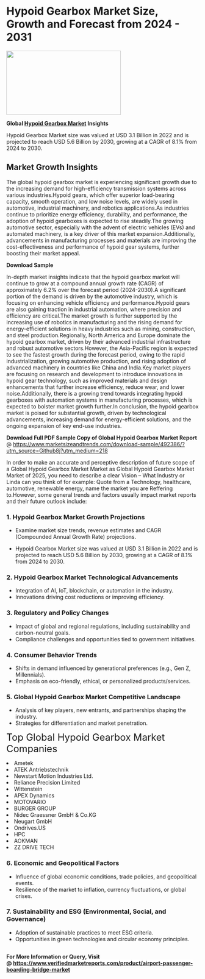 <H1>Hypoid Gearbox Market Size, Growth and Forecast from 2024 - 2031</H1><img class="aligncenter size-medium wp-image-584254" src="https://thirdeyenews.in/wp-content/uploads/2024/09/Global-Market-Research-300x168.jpeg" alt="" width="300" height="168" /><p><strong>Global&nbsp;<a href="https://www.marketsizeandtrends.com/download-sample/492386/?utm_source=Github8j?utm_medium=218">Hypoid Gearbox Market</a> Insights</strong></p><p>Hypoid Gearbox Market size was valued at USD 3.1 Billion in 2022 and is projected to reach USD 5.6 Billion by 2030, growing at a CAGR of 8.1% from 2024 to 2030.</p><p><h2>Market Growth Insights</h2> <p>The global hypoid gearbox market is experiencing significant growth due to the increasing demand for high-efficiency transmission systems across various industries.Hypoid gears, which offer superior load-bearing capacity, smooth operation, and low noise levels, are widely used in automotive, industrial machinery, and robotics applications.As industries continue to prioritize energy efficiency, durability, and performance, the adoption of hypoid gearboxes is expected to rise steadily.The growing automotive sector, especially with the advent of electric vehicles (EVs) and automated machinery, is a key driver of this market expansion.Additionally, advancements in manufacturing processes and materials are improving the cost-effectiveness and performance of hypoid gear systems, further boosting their market appeal.</p> <p><strong>Download Sample</strong></p> <p>In-depth market insights indicate that the hypoid gearbox market will continue to grow at a compound annual growth rate (CAGR) of approximately 6.2% over the forecast period (2024-2030).A significant portion of the demand is driven by the automotive industry, which is focusing on enhancing vehicle efficiency and performance.Hypoid gears are also gaining traction in industrial automation, where precision and efficiency are critical.The market growth is further supported by the increasing use of robotics in manufacturing and the rising demand for energy-efficient solutions in heavy industries such as mining, construction, and steel production.Regionally, North America and Europe dominate the hypoid gearbox market, driven by their advanced industrial infrastructure and robust automotive sectors.However, the Asia-Pacific region is expected to see the fastest growth during the forecast period, owing to the rapid industrialization, growing automotive production, and rising adoption of advanced machinery in countries like China and India.Key market players are focusing on research and development to introduce innovations in hypoid gear technology, such as improved materials and design enhancements that further increase efficiency, reduce wear, and lower noise.Additionally, there is a growing trend towards integrating hypoid gearboxes with automation systems in manufacturing processes, which is expected to bolster market growth further.In conclusion, the hypoid gearbox market is poised for substantial growth, driven by technological advancements, increasing demand for energy-efficient solutions, and the ongoing expansion of key end-use industries.</p> <p><span class=""><strong>Download Full PDF Sample Copy of Global Hypoid Gearbox Market Report</strong> @ <a href="https://www.marketsizeandtrends.com/download-sample/492386/?utm_source=Github8j?utm_medium=218" target="_blank">https://www.marketsizeandtrends.com/download-sample/492386/?utm_source=Github8j?utm_medium=218</a></span></p><p>In order to make an accurate and perceptive description of future scope of a Global&nbsp;Hypoid Gearbox Market Market as Global&nbsp;Hypoid Gearbox Market Market of 2025, you need to describe a clear Vision &ndash; What Industry or Linda can you think of for example: Quote from a Technology, healthcare, automotive, renewable energy, name the market you are Reffering to.However, some general trends and factors usually impact market reports and their future outlook include:</p><h3>1.&nbsp;<strong>Hypoid Gearbox Market Growth Projections</strong></h3><ul><li>Examine market size trends, revenue estimates and CAGR (Compounded Annual Growth Rate) projections.</li><li><p>Hypoid Gearbox Market size was valued at USD 3.1 Billion in 2022 and is projected to reach USD 5.6 Billion by 2030, growing at a CAGR of 8.1% from 2024 to 2030.</p></li></ul><h3>2.&nbsp;<strong>Hypoid Gearbox Market Technological Advancements</strong></h3><ul><li>Integration of AI, IoT, blockchain, or automation in the industry.</li><li>Innovations driving cost reductions or improving efficiency.</li></ul><h3>3.&nbsp;<strong>Regulatory and Policy Changes</strong></h3><ul><li>Impact of global and regional regulations, including sustainability and carbon-neutral goals.</li><li>Compliance challenges and opportunities tied to government initiatives.</li></ul><h3>4.&nbsp;<strong>Consumer Behavior Trends</strong></h3><ul><li>Shifts in demand influenced by generational preferences (e.g., Gen Z, Millennials).</li><li>Emphasis on eco-friendly, ethical, or personalized products/services.</li></ul><h3>5.&nbsp;<strong>Global Hypoid Gearbox Market Competitive Landscape</strong></h3><ul><li>Analysis of key players, new entrants, and partnerships shaping the industry.</li><li>Strategies for differentiation and market penetration.</li></ul><p data-pm-slice="1 1 []"><span style="color: inherit; font-family: inherit; font-size: 25px;">Top Global Hypoid Gearbox Market Companies</span></p><div class="" data-test-id=""><p><li>Ametek</li><li> ATEK Antriebstechnik</li><li> Newstart Motion Industries Ltd.</li><li> Reliance Precision Limited</li><li> Wittenstein</li><li> APEX Dynamics</li><li> MOTOVARIO</li><li> BURGER GROUP</li><li> Nidec Graessner GmbH & Co.KG</li><li> Neugart GmbH</li><li> Ondrives.US</li><li> HPC</li><li> AOKMAN</li><li> ZZ DRIVE TECH</li></p></div><h3>6.&nbsp;<strong>Economic and Geopolitical Factors</strong></h3><ul><li>Influence of global economic conditions, trade policies, and geopolitical events.</li><li>Resilience of the market to inflation, currency fluctuations, or global crises.</li></ul><h3>7.&nbsp;<strong>Sustainability and ESG (Environmental, Social, and Governance)</strong></h3><ul><li>Adoption of sustainable practices to meet ESG criteria.</li><li>Opportunities in green technologies and circular economy principles.</li></ul><h2><strong style="font-size: 14px;">For More Information or Query, Visit @&nbsp;</strong><a style="background-color: #ffffff; font-size: 14px;" href="https://www.marketsizeandtrends.com/report/hypoid-gearbox-market/" target="_blank">https://www.verifiedmarketreports.com/product/airport-passenger-boarding-bridge-market</a></h2>